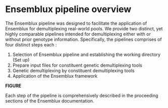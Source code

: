 # Ensemblux pipeline overview
The Ensemblux pipeline was designed to facilitate the application of Ensemblux for demultiplexing real-world pools. We provide two distinct, yet highly comparable pipelines intended for demultiplexing either with or without prior genotype information. Specifically, the pipelines comprises of four distinct steps each :

1. Selection of Ensemblux pipeline and establishing the working directory (Set up)
2. Prepare input files for constituent genetic demultiplexing tools
3. Genetic demultiplexing by constituent demultiplexing tools
4. Application of the Ensemblux framework

**FIGURE**

Each step of the pipeline is comprehensively described in the proceeding sections of the Ensemblux documentation. 






